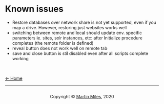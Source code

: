 # Known issues

- Restore databases over network share is not yet supported, even if you map a drive. However, restoring just websites works well
- switching between remote and local should update env. specific parameters ie. sites, solr instances, etc: after Initialize procedure completes (the remote folder is defined)
- reveal button does not work well on remote tab
- save and close button is stil disabled even after all scripts complete working


<br/><br/>
[<- Home](/ "Home")	

<hr>

<footer>
<p style="float:left; width: 20%;">
</p>
<p style="float:left; width: 60%; text-align:center;">Copyright &copy; <a href="https://blog.MartinMiles.net">Martin Miles</a>, 2020</p>
<p style="float:left; width: 20%;">
</p>
</footer>